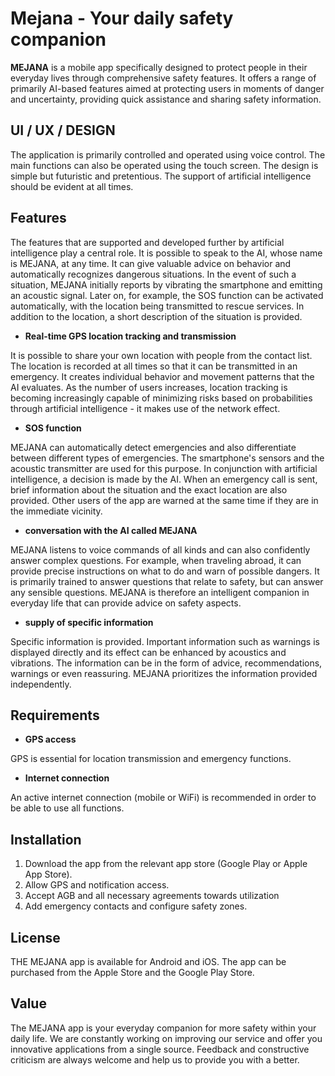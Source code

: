 # Mejana - Your daily safety companion

**MEJANA** is a mobile app specifically designed to protect people in their everyday lives through comprehensive safety features. It offers a range of primarily AI-based features aimed at protecting users in moments of danger and uncertainty, providing quick assistance and sharing safety information.

## UI / UX / DESIGN
The application is primarily controlled and operated using voice control. The main functions can also be operated using the touch screen.
The design is simple but futuristic and pretentious. The support of artificial intelligence should be evident at all times.

## Features
The features that are supported and developed further by artificial intelligence play a central role. It is possible to speak to the AI, whose name is MEJANA, at any time. It can give valuable advice on behavior and automatically recognizes dangerous situations. In the event of such a situation, MEJANA initially reports by vibrating the smartphone and emitting an acoustic signal. Later on, for example, the SOS function can be activated automatically, with the location being transmitted to rescue services. In addition to the location, a short description of the situation is provided.


- **Real-time GPS location tracking and transmission**
  
It is possible to share your own location with people from the contact list. The location is recorded at all times so that it can be transmitted in an emergency. It creates individual behavior and movement patterns that the AI ​​evaluates. As the number of users increases, location tracking is becoming increasingly capable of minimizing risks based on probabilities through artificial intelligence - it makes use of the network effect.

- **SOS function**
  
MEJANA can automatically detect emergencies and also differentiate between different types of emergencies. The smartphone's sensors and the acoustic transmitter are used for this purpose. In conjunction with artificial intelligence, a decision is made by the AI. When an emergency call is sent, brief information about the situation and the exact location are also provided. Other users of the app are warned at the same time if they are in the immediate vicinity.

- **conversation with the AI called MEJANA**
  
MEJANA listens to voice commands of all kinds and can also confidently answer complex questions. For example, when traveling abroad, it can provide precise instructions on what to do and warn of possible dangers. It is primarily trained to answer questions that relate to safety, but can answer any sensible questions. MEJANA is therefore an intelligent companion in everyday life that can provide advice on safety aspects.

- **supply of specific information**
  
Specific information is provided. Important information such as warnings is displayed directly and its effect can be enhanced by acoustics and vibrations. The information can be in the form of advice, recommendations, warnings or even reassuring. MEJANA prioritizes the information provided independently.

## Requirements
- **GPS access**
  
GPS is essential for location transmission and emergency functions.
- **Internet connection**
  
An active internet connection (mobile or WiFi) is recommended in order to be able to use all functions.

## Installation
1. Download the app from the relevant app store (Google Play or Apple App Store).
2. Allow GPS and notification access.
3. Accept AGB and all necessary agreements towards utilization
4. Add emergency contacts and configure safety zones.

## License
THE MEJANA app is available for Android and iOS. The app can be purchased from the Apple Store and the Google Play Store.

## Value
The MEJANA app is your everyday companion for more safety within your daily life. We are constantly working on improving our service and offer you innovative applications from a single source.
Feedback and constructive criticism are always welcome and help us to provide you with a better.




